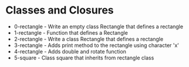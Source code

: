 # Classes and Closures
- 0-rectangle - Write an empty class Rectangle that defines a rectangle
- 1-rectangle - Function that defines a Rectangle
- 2-rectangle - Write a class Rectangle that defines a rectangle
- 3-rectangle - Adds print method to the rectangle using character 'x'
- 4-rectangle - Adds double and rotate function
- 5-square - Class square that inherits from rectangle class
